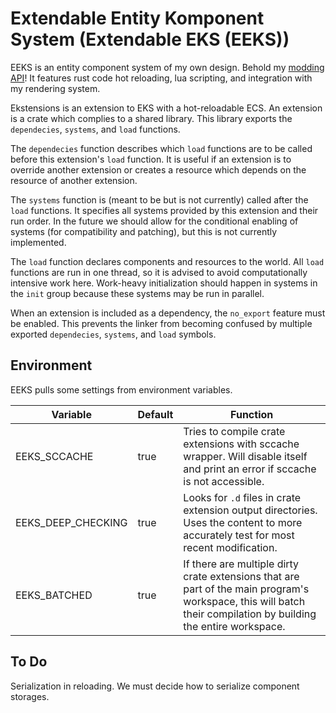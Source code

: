 # Extendable Entity Komponent System (Extendable EKS (EEKS))
EEKS is an entity component system of my own design. 
Behold my [modding API](https://www.youtube.com/watch?v=G-zthYFjk6s)!
It features rust code hot reloading, lua scripting, and integration with my rendering system. 

Ekstensions is an extension to EKS with a hot-reloadable ECS. 
An extension is a crate which complies to a shared library. 
This library exports the `dependecies`, `systems`, and `load` functions. 

The `dependecies` function describes which `load` functions are to be called before this extension's `load` function. 
It is useful if an extension is to override another extension or creates a resource which depends on the resource of another extension. 

The `systems` function is (meant to 
be but is not currently) called after the `load` functions. 
It specifies all systems provided by this extension and their run order. 
In the future we should allow for the conditional enabling of systems (for compatibility and patching), but this is not currently implemented. 

The `load` function declares components and resources to the world. 
All `load` functions are run in one thread, so it is advised to avoid computationally intensive work here. 
Work-heavy initialization should happen in systems in the `init` group because these systems may be run in parallel. 

When an extension is included as a dependency, the `no_export` feature must be enabled. 
This prevents the linker from becoming confused by multiple exported `dependecies`, `systems`, and `load` symbols. 

## Environment 
EEKS pulls some settings from environment variables. 

| Variable | Default | Function |
| - | - | - |
| EEKS_SCCACHE | true | Tries to compile crate extensions with sccache wrapper. Will disable itself and print an error if sccache is not accessible. |
| EEKS_DEEP_CHECKING | true | Looks for `.d` files in crate extension output directories. Uses the content to more accurately test for most recent modification. |
| EEKS_BATCHED | true | If there are multiple dirty crate extensions that are part of the main program's workspace, this will batch their compilation by building the entire workspace. |

## To Do
Serialization in reloading. 
We must decide how to serialize component storages. 

